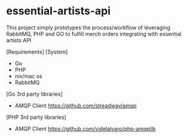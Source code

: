 essential-artists-api
=====================

This project simply prototypes the process/workflow of leveraging RabbitMQ, PHP and GO to fulfill 
merch orders integrating with essential artists API

[Requirements]
[System]
- Go
- PHP
- nix/mac os
- RabbitMQ

[Go 3rd party libraries]
- AMQP Client https://github.com/streadway/amqp


[PHP 3rd party libraries]
- AMQP Client https://github.com/videlalvaro/php-amqplib
